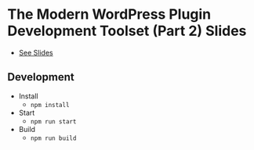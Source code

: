 # The Modern WordPress Plugin Development Toolset (Part 2) Slides

- [See Slides](https://joshpress.net/slides/modern-wp-plugin-dev-part-2)

## Development

- Install
  - `npm install`
- Start
  - `npm run start`
- Build
  - `npm run build`
